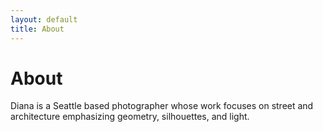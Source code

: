 ```yaml
---
layout: default
title: About
---
```


# About

Diana is a Seattle based photographer whose work focuses on street and architecture emphasizing geometry, silhouettes, and light.

